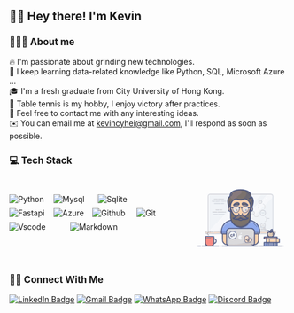 <h2>👋🏻 Hey there! I'm Kevin </h2>

<h3 style="font-size: 17px; font-weight: bold;"> 🧑🏻‍💻 About me </h3>

<p> 🔥 I'm passionate about grinding new technologies.<br>
    🌱 I keep learning data-related knowledge like Python, SQL, Microsoft Azure ...<br>
    🎓 I'm a fresh graduate from City University of Hong Kong.<br>
    🏓 Table tennis is my hobby, I enjoy victory after practices.<br>
    💬 Feel free to contact me with any interesting ideas.<br>
    ✉️ You can email me at <a href="mailto:kevincyhei@gmail.com">kevincyhei@gmail.com</a>, I'll respond as soon as possible.<br>
</p>

<h3 style="font-size: 17px; font-weight: bold;"> 💻 Tech Stack </h3>

<div style="display: flex; justify-content: space-between; align-items: center;">
    <div style="display: flex; flex-wrap: wrap;">
        <img src="https://img.shields.io/badge/Python-3776AB?style=for-the-badge&logo=python&logoColor=white" alt="Python" width=80 height=25>
        <img src="https://img.shields.io/badge/mysql-4479A1.svg?style=for-the-badge&logo=mysql&logoColor=white" alt="Mysql" width=80 height=25>
        <img src="https://img.shields.io/badge/sqlite-%2307405e.svg?style=for-the-badge&logo=sqlite&logoColor=white" alt="Sqlite" width=80 height=25>
        <img src="https://img.shields.io/badge/FastAPI-005571?style=for-the-badge&logo=fastapi" alt="Fastapi" width=80 height=25>
        <img src="https://img.shields.io/badge/azure-%230072C6.svg?style=for-the-badge&logo=microsoftazure&logoColor=white" alt="Azure" width=70 height=25>
        <img src="https://img.shields.io/badge/GitHub-100000?style=for-the-badge&logo=github&logoColor=white" alt="Github" width=80 height=25>
        <img src="https://img.shields.io/badge/GIT-E44C30?style=for-the-badge&logo=git&logoColor=white" alt="Git" width=65 height=25>
        <img src="https://img.shields.io/badge/Visual_Studio_Code-0078D4?style=for-the-badge&logo=visual%20studio%20code&logoColor=white" alt="Vscode" width=110 height=25>
        <img src="https://img.shields.io/badge/Markdown-000000?style=for-the-badge&logo=markdown&logoColor=white" alt="Markdown" width=110 height=25>
    </div>
    <img src="./sultan-alrefaei-programmer.gif" alt="Resume GIF" width=200 height = 130 style="margin-left: 20px;"/>
</div>

<br>

<h3 style="font-size: 17px; font-weight: bold;"> 🤝🏻 Connect With Me</h3>

[![LinkedIn Badge](https://img.shields.io/badge/KevinChan-blue?style=flat-square&logo=linkedin)](https://www.linkedin.com/in/kevinchan7473/)
[![Gmail Badge](https://img.shields.io/badge/Kevincyhei-red?style=flat-square&logo=gmail)](mailto:kevincyhei@gmail.com)
[![WhatsApp Badge](https://img.shields.io/badge/WhatsApp-25D366?style=flat-square&logo=whatsapp&logoColor=white)](https://wa.me/85256426055)
[![Discord Badge](https://img.shields.io/badge/Discord-5865F2?style=flat-square&logo=discord&logoColor=white)](https://discord.com/users/668728086442934273)






